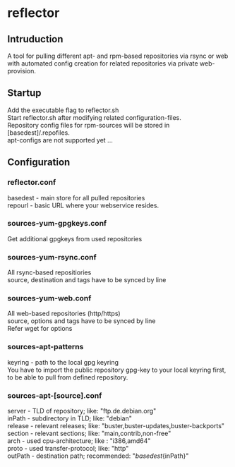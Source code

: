 # reflector

## Intruduction

A tool for pulling different apt- and rpm-based repositories via rsync or web with automated config creation for related repositories via private web-provision.

## Startup

Add the executable flag to reflector.sh  
Start reflector.sh after modifying related configuration-files.  
Repository config files for rpm-sources will be stored in [basedest]/.repofiles.  
apt-configs are not supported yet ...

## Configuration

### reflector.conf
basedest - main store for all pulled repositories  
repourl - basic URL where your webservice resides.

### sources-yum-gpgkeys.conf
Get additional gpgkeys from used repositories

### sources-yum-rsync.conf
All rsync-based repositiories  
source, destination and tags have to be synced by line

### sources-yum-web.conf
All web-based repositories (http/https)  
source, options and tags have to be synced by line  
Refer wget for options

### sources-apt-patterns
keyring - path to the local gpg keyring  
You have to import the public repository gpg-key to your local keyring first, to be able to pull from defined repository.

### sources-apt-[source].conf
server - TLD of repository; like: "ftp.de.debian.org"  
inPath - subdirectory in TLD; like: "debian"  
release - relevant releases; like: "buster,buster-updates,buster-backports"  
section - relevant sections; like: "main,contrib,non-free"  
arch - used cpu-architecture; like : "i386,amd64"  
proto - used transfer-protocol; like: "http"  
outPath - destination path; recommended: "${basedest}${inPath}"